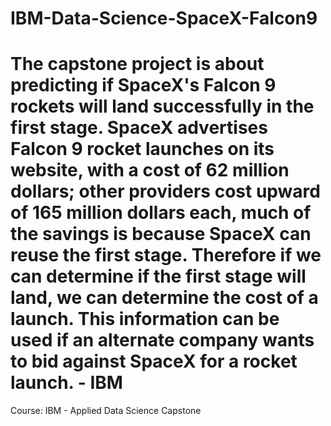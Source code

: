 # IBM-Data-Science-SpaceX-Falcon9

# The capstone project is about predicting if SpaceX's Falcon 9 rockets will land successfully in the first stage. SpaceX advertises Falcon 9 rocket launches on its website, with a cost of 62 million dollars; other providers cost upward of 165 million dollars each, much of the savings is because SpaceX can reuse the first stage. Therefore if we can determine if the first stage will land, we can determine the cost of a launch. This information can be used if an alternate company wants to bid against SpaceX for a rocket launch. - IBM

Course: IBM - Applied Data Science Capstone
